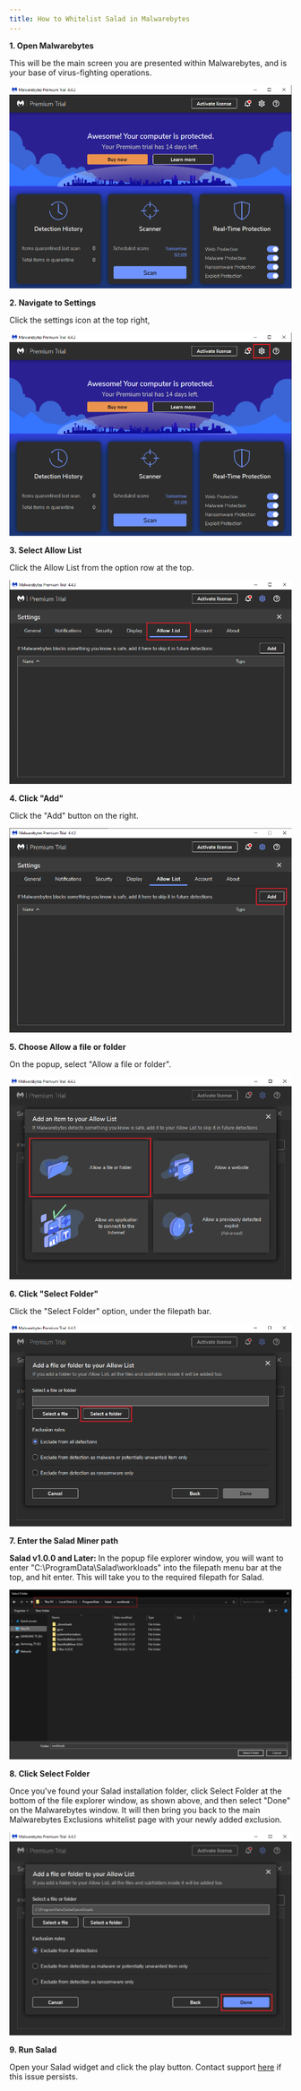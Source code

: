 ```yaml
---
title: How to Whitelist Salad in Malwarebytes
---
```


**1. Open Malwarebytes**

This will be the main screen you are presented within Malwarebytes, and is your base of virus-fighting operations.

![screenshot of malwarebytes](../../../../content/images/troubleshooting/antivirus/how-to-whitelist-salad-in-malwarebytes-1.png)

**2. Navigate to Settings**

Click the settings icon at the top right,

![malwarebytes settings](../../../../content/images/troubleshooting/antivirus/how-to-whitelist-salad-in-malwarebytes-2.png)

**3. Select Allow List**

Click the Allow List from the option row at the top.

![malwarebytes allow page](../../../../content/images/troubleshooting/antivirus/how-to-whitelist-salad-in-malwarebytes-3.png)

**4. Click "Add"**

Click the "Add" button on the right.

![malwarebytes add exclusion](../../../../content/images/troubleshooting/antivirus/how-to-whitelist-salad-in-malwarebytes-4.png)

**5. Choose Allow a file or folder**

On the popup, select "Allow a file or folder".

![malwarebytes option to allow a file or folder](../../../../content/images/troubleshooting/antivirus/how-to-whitelist-salad-in-malwarebytes-5.png)

**6. Click "Select Folder"**

Click the "Select Folder" option, under the filepath bar.

![malwarebytes select folder option](../../../../content/images/troubleshooting/antivirus/how-to-whitelist-salad-in-malwarebytes-6.png)

**7. Enter the Salad Miner path**

**Salad v1.0.0 and Later:** In the popup file explorer window, you will want to enter
"C:\\ProgramData\\Salad\\workloads" into the filepath menu bar at the top, and hit enter. This will take you to the
required filepath for Salad.

![file explorer showing Salad path](../../../../content/images/troubleshooting/antivirus/how-to-whitelist-salad-in-malwarebytes-7.png)

**8. Click Select Folder**

Once you've found your Salad installation folder, click Select Folder at the bottom of the file explorer window, as
shown above, and then select "Done" on the Malwarebytes window. It will then bring you back to the main Malwarebytes
Exclusions whitelist page with your newly added exclusion.

![screenshot showing Done button](../../../../content/images/troubleshooting/antivirus/how-to-whitelist-salad-in-malwarebytes-8.png)

**9. Run Salad**

Open your Salad widget and click the play button. Contact support
[here](/docs/guides/your-pc/216-how-to-create-a-support-ticket) if this issue persists.
